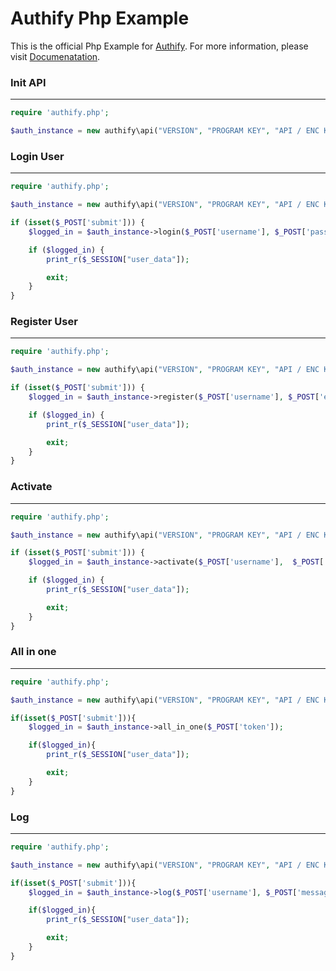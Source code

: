# Authify Php Example


This is the official Php Example for [Authify](https://authify.biz).
For more information, please visit [Documenatation](https://authify.biz/documentation).



### Init API
---
```php
require 'authify.php';

$auth_instance = new authify\api("VERSION", "PROGRAM KEY", "API / ENC KEY");
```

### Login User
---
```php
require 'authify.php';

$auth_instance = new authify\api("VERSION", "PROGRAM KEY", "API / ENC KEY");

if (isset($_POST['submit'])) {
    $logged_in = $auth_instance->login($_POST['username'], $_POST['password']);

    if ($logged_in) {
        print_r($_SESSION["user_data"]);

        exit;
    }
}
```

### Register User
---
```php
require 'authify.php';

$auth_instance = new authify\api("VERSION", "PROGRAM KEY", "API / ENC KEY");

if (isset($_POST['submit'])) {
    $logged_in = $auth_instance->register($_POST['username'], $_POST['email'], $_POST['password'], $_POST['token']);

    if ($logged_in) {
        print_r($_SESSION["user_data"]);

        exit;
    }
}
```

### Activate
---
```php	
require 'authify.php';

$auth_instance = new authify\api("VERSION", "PROGRAM KEY", "API / ENC KEY");

if (isset($_POST['submit'])) {
    $logged_in = $auth_instance->activate($_POST['username'],  $_POST['token']);

    if ($logged_in) {
        print_r($_SESSION["user_data"]);

        exit;
    }
}
```

### All in one
---
```php
require 'authify.php';

$auth_instance = new authify\api("VERSION", "PROGRAM KEY", "API / ENC KEY");

if(isset($_POST['submit'])){
	$logged_in = $auth_instance->all_in_one($_POST['token']);

	if($logged_in){
		print_r($_SESSION["user_data"]);

   		exit;
	}
}
```

### Log 
---
```php
require 'authify.php';

$auth_instance = new authify\api("VERSION", "PROGRAM KEY", "API / ENC KEY");

if(isset($_POST['submit'])){
	$logged_in = $auth_instance->log($_POST['username'], $_POST['message']);

	if($logged_in){
		print_r($_SESSION["user_data"]);

   		exit;
	}
}
```

